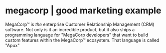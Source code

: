 # megacorp | good marketing example

MegaCorp™ is _the_ enterprise Customer Relationship Management (CRM) software. Not only is it an incredible product, but it also ships a programming language for "MegaCorp developers" that want to build custom features within the MegaCorp™ ecosystem. That language is called "Apux"
